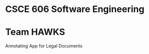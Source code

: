 CSCE 606 Software Engineering
==============================

Team HAWKS
===========

Annotating App for Legal Documents
